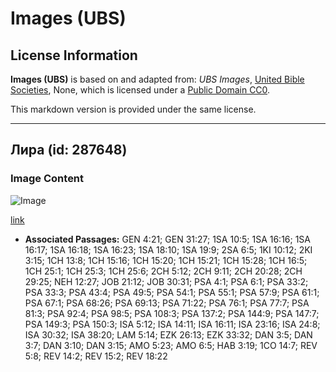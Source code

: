 # Images (UBS)

## License Information

**Images (UBS)** is based on and adapted from: _UBS Images_, [United Bible Societies](https://unitedbiblesocieties.org/), None, which is licensed under a [Public Domain CC0](https://creativecommons.org/public-domain/cc0/).

This markdown version is provided under the same license.



--------------------------------

## Лира (id: 287648)

### Image Content

![Image](https://cdn.aquifer.bible/aquifer-content/resources/Media/WEB-0510_lyre.jpg)

[link](https://cdn.aquifer.bible/aquifer-content/resources/Media/WEB-0510_lyre.jpg)

* **Associated Passages:** GEN 4:21; GEN 31:27; 1SA 10:5; 1SA 16:16; 1SA 16:17; 1SA 16:18; 1SA 16:23; 1SA 18:10; 1SA 19:9; 2SA 6:5; 1KI 10:12; 2KI 3:15; 1CH 13:8; 1CH 15:16; 1CH 15:20; 1CH 15:21; 1CH 15:28; 1CH 16:5; 1CH 25:1; 1CH 25:3; 1CH 25:6; 2CH 5:12; 2CH 9:11; 2CH 20:28; 2CH 29:25; NEH 12:27; JOB 21:12; JOB 30:31; PSA 4:1; PSA 6:1; PSA 33:2; PSA 33:3; PSA 43:4; PSA 49:5; PSA 54:1; PSA 55:1; PSA 57:9; PSA 61:1; PSA 67:1; PSA 68:26; PSA 69:13; PSA 71:22; PSA 76:1; PSA 77:7; PSA 81:3; PSA 92:4; PSA 98:5; PSA 108:3; PSA 137:2; PSA 144:9; PSA 147:7; PSA 149:3; PSA 150:3; ISA 5:12; ISA 14:11; ISA 16:11; ISA 23:16; ISA 24:8; ISA 30:32; ISA 38:20; LAM 5:14; EZK 26:13; EZK 33:32; DAN 3:5; DAN 3:7; DAN 3:10; DAN 3:15; AMO 5:23; AMO 6:5; HAB 3:19; 1CO 14:7; REV 5:8; REV 14:2; REV 15:2; REV 18:22


